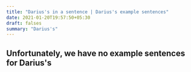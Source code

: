 ```yaml
---
title: "Darius's in a sentence | Darius's example sentences"
date: 2021-01-20T19:57:50+05:30
draft: falses
summary: "Darius's"
---
```

## Unfortunately, we have no example sentences for Darius's                 
